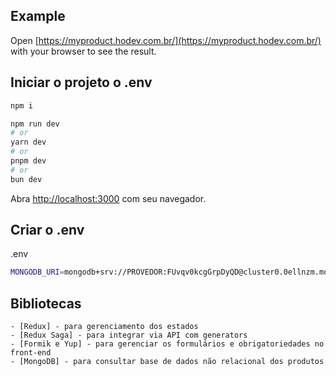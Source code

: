 ## Example
Open [https://myproduct.hodev.com.br/](https://myproduct.hodev.com.br/) with your browser to see the result.

## Iniciar o projeto o .env
```bash
npm i

npm run dev
# or
yarn dev
# or
pnpm dev
# or
bun dev
```

Abra [http://localhost:3000](http://localhost:3000) com seu navegador.

## Criar o .env
.env
```bash
MONGODB_URI=mongodb+srv://PROVEDOR:FUvqv0kcgGrpDyQD@cluster0.0ellnzm.mongodb.net/?retryWrites=true&w=majority&appName=Cluster0
```

## Bibliotecas
    - [Redux] - para gerenciamento dos estados
    - [Redux Saga] - para integrar via API com generators
    - [Formik e Yup] - para gerenciar os formulários e obrigatoriedades no front-end
    - [MongoDB] - para consultar base de dados não relacional dos produtos